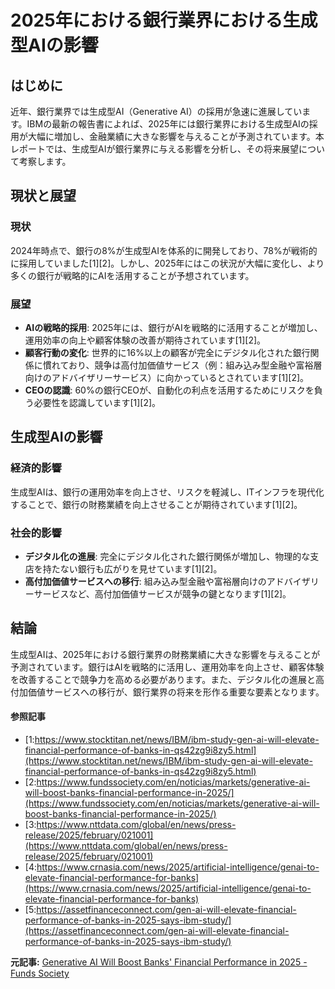 # 2025年における銀行業界における生成型AIの影響

## はじめに

近年、銀行業界では生成型AI（Generative AI）の採用が急速に進展しています。IBMの最新の報告書によれば、2025年には銀行業界における生成型AIの採用が大幅に増加し、金融業績に大きな影響を与えることが予測されています。本レポートでは、生成型AIが銀行業界に与える影響を分析し、その将来展望について考察します。

## 現状と展望

### 現状

2024年時点で、銀行の8%が生成型AIを体系的に開発しており、78%が戦術的に採用していました[1][2]。しかし、2025年にはこの状況が大幅に変化し、より多くの銀行が戦略的にAIを活用することが予想されています。

### 展望

- **AIの戦略的採用**: 2025年には、銀行がAIを戦略的に活用することが増加し、運用効率の向上や顧客体験の改善が期待されています[1][2]。
- **顧客行動の変化**: 世界的に16%以上の顧客が完全にデジタル化された銀行関係に慣れており、競争は高付加価値サービス（例：組み込み型金融や富裕層向けのアドバイザリーサービス）に向かっているとされています[1][2]。
- **CEOの認識**: 60%の銀行CEOが、自動化の利点を活用するためにリスクを負う必要性を認識しています[1][2]。

## 生成型AIの影響

### 経済的影響

生成型AIは、銀行の運用効率を向上させ、リスクを軽減し、ITインフラを現代化することで、銀行の財務業績を向上させることが期待されています[1][2]。

### 社会的影響

- **デジタル化の進展**: 完全にデジタル化された銀行関係が増加し、物理的な支店を持たない銀行も広がりを見せています[1][2]。
- **高付加価値サービスへの移行**: 組み込み型金融や富裕層向けのアドバイザリーサービスなど、高付加価値サービスが競争の鍵となります[1][2]。

## 結論

生成型AIは、2025年における銀行業界の財務業績に大きな影響を与えることが予測されています。銀行はAIを戦略的に活用し、運用効率を向上させ、顧客体験を改善することで競争力を高める必要があります。また、デジタル化の進展と高付加価値サービスへの移行が、銀行業界の将来を形作る重要な要素となります。

#### 参照記事
- [1:https://www.stocktitan.net/news/IBM/ibm-study-gen-ai-will-elevate-financial-performance-of-banks-in-qs42zg9i8zy5.html](https://www.stocktitan.net/news/IBM/ibm-study-gen-ai-will-elevate-financial-performance-of-banks-in-qs42zg9i8zy5.html)
- [2:https://www.fundssociety.com/en/noticias/markets/generative-ai-will-boost-banks-financial-performance-in-2025/](https://www.fundssociety.com/en/noticias/markets/generative-ai-will-boost-banks-financial-performance-in-2025/)
- [3:https://www.nttdata.com/global/en/news/press-release/2025/february/021001](https://www.nttdata.com/global/en/news/press-release/2025/february/021001)
- [4:https://www.crnasia.com/news/2025/artificial-intelligence/genai-to-elevate-financial-performance-for-banks](https://www.crnasia.com/news/2025/artificial-intelligence/genai-to-elevate-financial-performance-for-banks)
- [5:https://assetfinanceconnect.com/gen-ai-will-elevate-financial-performance-of-banks-in-2025-says-ibm-study/](https://assetfinanceconnect.com/gen-ai-will-elevate-financial-performance-of-banks-in-2025-says-ibm-study/)


**元記事:** [Generative AI Will Boost Banks' Financial Performance in 2025 - Funds Society](https://www.fundssociety.com/en/news/markets/generative-ai-will-boost-banks-financial-performance-in-2025/)